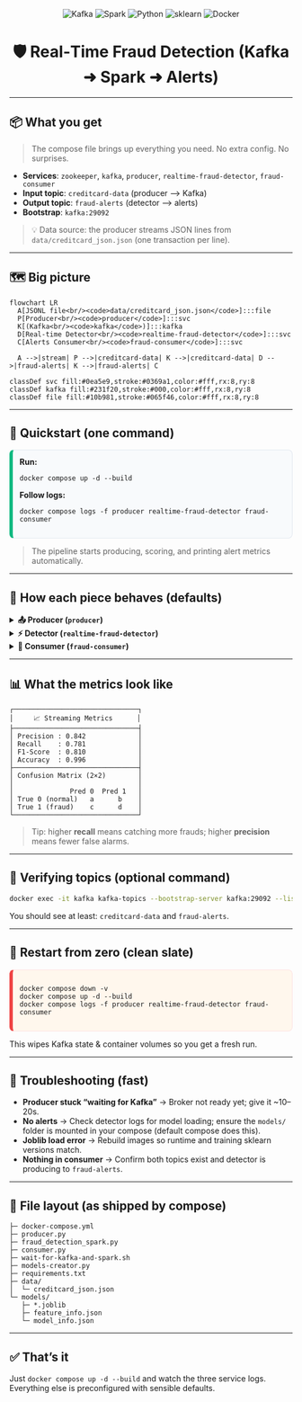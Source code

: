 <!-- Badges -->
<p align="center">
  <img src="https://img.shields.io/badge/Kafka-7.4.0-231F20?logo=apache%20kafka&logoColor=white" alt="Kafka"/>
  <img src="https://img.shields.io/badge/Spark-3.4.x-E25A1C?logo=apache%20spark&logoColor=white" alt="Spark"/>
  <img src="https://img.shields.io/badge/Python-3.10-3776AB?logo=python&logoColor=white" alt="Python"/>
  <img src="https://img.shields.io/badge/Scikit--Learn-1.x-F7931E?logo=scikit-learn&logoColor=white" alt="sklearn"/>
  <img src="https://img.shields.io/badge/Docker-Compose-2496ED?logo=docker&logoColor=white" alt="Docker"/>
</p>

<h1 align="center">🛡️ Real‑Time Fraud Detection (Kafka ➜ Spark ➜ Alerts)</h1>

---

## 📦 What you get 
> The compose file brings up everything you need. No extra config. No surprises.

- **Services**: `zookeeper`, `kafka`, `producer`, `realtime-fraud-detector`, `fraud-consumer`
- **Input topic**: <code>creditcard-data</code> (producer ⟶ Kafka)
- **Output topic**: <code>fraud-alerts</code> (detector ⟶ alerts)
- **Bootstrap**: <code>kafka:29092</code>

> 💡 Data source: the producer streams JSON lines from <code>data/creditcard_json.json</code> (one transaction per line).

---

## 🗺️ Big picture

```mermaid
flowchart LR
  A[JSONL file<br/><code>data/creditcard_json.json</code>]:::file
  P[Producer<br/><code>producer</code>]:::svc
  K[(Kafka<br/><code>kafka</code>)]:::kafka
  D[Real‑time Detector<br/><code>realtime-fraud-detector</code>]:::svc
  C[Alerts Consumer<br/><code>fraud-consumer</code>]:::svc

  A -->|stream| P -->|creditcard-data| K -->|creditcard-data| D -->|fraud-alerts| K -->|fraud-alerts| C

classDef svc fill:#0ea5e9,stroke:#0369a1,color:#fff,rx:8,ry:8
classDef kafka fill:#231f20,stroke:#000,color:#fff,rx:8,ry:8
classDef file fill:#10b981,stroke:#065f46,color:#fff,rx:8,ry:8
```

---

## 🚀 Quickstart (one command)
<div style="border:1px solid #e2e8f0;border-left:6px solid #10b981;padding:12px;border-radius:8px;background:#f8fafc;">
<b>Run:</b>
<pre><code>docker compose up -d --build
</code></pre>
<b>Follow logs:</b>
<pre><code>docker compose logs -f producer realtime-fraud-detector fraud-consumer
</code></pre>
</div>

> The pipeline starts producing, scoring, and printing alert metrics automatically.

---

## 🧩 How each piece behaves (defaults)

<details><summary><b>📤 Producer (<code>producer</code>)</b></summary>

- Reads <code>data/creditcard_json.json</code> line‑by‑line
- Publishes to Kafka topic <code>creditcard-data</code>
- Waits for Kafka to be ready (via <code>wait-for-kafka-and-spark.sh</code>)
- Emits an <i>end‑of‑stream</i> marker so downstream can finish gracefully
- Logs every N records so you can see progress
</details>

<details><summary><b>⚡ Detector (<code>realtime-fraud-detector</code>)</b></summary>

- Subscribes to <code>creditcard-data</code>
- Applies the exact feature contract (Amount, Time, V1..V28 + time features) expected by the bundled models
- Loads sklearn models from <code>./models</code> inside the container
- Publishes scored alerts to Kafka topic <code>fraud-alerts</code>
- Prints periodic metrics (precision/recall/F1) and a 2×2 confusion table
</details>

<details><summary><b>🔔 Consumer (<code>fraud-consumer</code>)</b></summary>

- Subscribes to <code>fraud-alerts</code>
- Prints alerts and aggregated metrics
- Finalizes cleanly once it sees the producer’s end‑of‑stream marker
</details>

---

## 📊 What the metrics look like

```text
┌───────────────────────────────┐
│     📈 Streaming Metrics      │
├───────────────────────────────┤
│ Precision : 0.842             │
│ Recall    : 0.781             │
│ F1-Score  : 0.810             │
│ Accuracy  : 0.996             │
├───────────────────────────────┤
│ Confusion Matrix (2×2)        │
│                               │
│              Pred 0  Pred 1   │
│ True 0 (normal)   a      b    │
│ True 1 (fraud)    c      d    │
└───────────────────────────────┘
```

> Tip: higher **recall** means catching more frauds; higher **precision** means fewer false alarms.

---

## 🧪 Verifying topics (optional command)

```bash
docker exec -it kafka kafka-topics --bootstrap-server kafka:29092 --list
```

You should see at least: <code>creditcard-data</code> and <code>fraud-alerts</code>.

---

## 🔁 Restart from zero (clean slate)

<div style="border:1px solid #fee2e2;border-left:6px solid #ef4444;padding:12px;border-radius:8px;background:#fff7ed;">
<pre><code>docker compose down -v
docker compose up -d --build
docker compose logs -f producer realtime-fraud-detector fraud-consumer
</code></pre>
</div>

This wipes Kafka state & container volumes so you get a fresh run.

---

## 🧯 Troubleshooting (fast)

- <b>Producer stuck “waiting for Kafka”</b> → Broker not ready yet; give it ~10–20s.
- <b>No alerts</b> → Check detector logs for model loading; ensure the <code>models/</code> folder is mounted in your compose (default compose does this).
- <b>Joblib load error</b> → Rebuild images so runtime and training sklearn versions match.
- <b>Nothing in consumer</b> → Confirm both topics exist and detector is producing to <code>fraud-alerts</code>.

---

## 📎 File layout (as shipped by compose)

```
├─ docker-compose.yml
├─ producer.py
├─ fraud_detection_spark.py
├─ consumer.py
├─ wait-for-kafka-and-spark.sh
├─ models-creator.py
├─ requirements.txt
├─ data/
│  └─ creditcard_json.json
└─ models/
   ├─ *.joblib
   ├─ feature_info.json
   └─ model_info.json
```

---

## ✅ That’s it

Just <code>docker compose up -d --build</code> and watch the three service logs.  
Everything else is preconfigured with sensible defaults.

